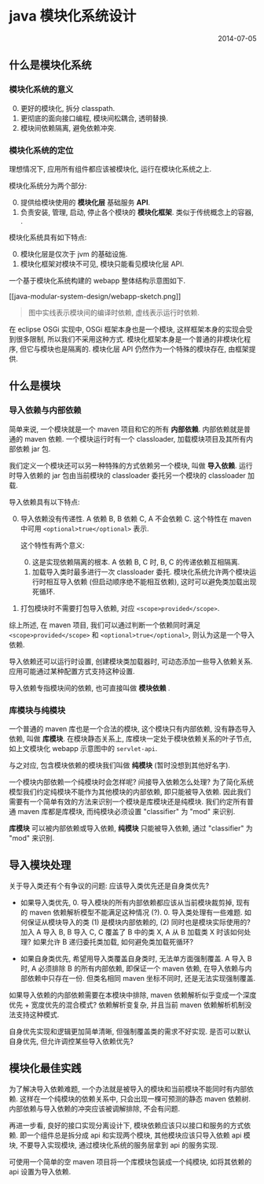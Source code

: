 java 模块化系统设计
===

<div align="right">2014-07-05</div>

## 什么是模块化系统

### 模块化系统的意义

0. 更好的模块化, 拆分 classpath.
0. 更彻底的面向接口编程, 模块间松耦合, 透明替换.
0. 模块间依赖隔离, 避免依赖冲突.

### 模块化系统的定位

理想情况下, 应用所有组件都应该被模块化, 运行在模块化系统之上.

模块化系统分为两个部分:

0. 提供给模块使用的 **模块化层** 基础服务 **API**.
0. 负责安装, 管理, 启动, 停止各个模块的 **模块化框架**. 类似于传统概念上的容器, .

模块化系统具有如下特点:

0. 模块化层是仅次于 jvm 的基础设施.
0. 模块化框架对模块不可见, 模块只能看见模块化层 API. 

一个基于模块化系统构建的 webapp 整体结构示意图如下.

[[java-modular-system-design/webapp-sketch.png]]

>图中实线表示模块间的编译时依赖, 虚线表示运行时依赖.

在 eclipse OSGi 实现中, OSGi 框架本身也是一个模块, 
这样框架本身的实现会受到很多限制, 所以我们不采用这种方式.
模块化框架本身是一个普通的非模块化程序, 但它与模块也是隔离的.
模块化层 API 仍然作为一个特殊的模块存在, 由框架提供.

## 什么是模块

### 导入依赖与内部依赖

简单来说, 一个模块就是一个 maven 项目和它的所有 **内部依赖**.
内部依赖就是普通的 maven 依赖.
一个模块运行时有一个 classloader, 加载模块项目及其所有内部依赖 jar 包.

我们定义一个模块还可以另一种特殊的方式依赖另一个模块, 叫做 **导入依赖**.
运行时导入依赖的 jar 包由当前模块的 classloader 委托另一个模块的 classloader 加载.

导入依赖具有以下特点:

0. 导入依赖没有传递性. A 依赖 B, B 依赖 C, A 不会依赖 C. 
这个特性在 maven 中可用 `<optional>true</optional>` 表示.

    这个特性有两个意义:
    
    0. 这是实现依赖隔离的根本. A 依赖 B, C 时, B, C 的传递依赖互相隔离.
    0. 加载导入类时最多进行一次 classloader 委托. 
模块化系统允许两个模块运行时相互导入依赖 (但启动顺序绝不能相互依赖),
这时可以避免类加载出现死循环.
    
0. 打包模块时不需要打包导入依赖, 对应 `<scope>provided</scope>`.

综上所述, 在 maven 项目, 我们可以通过判断一个依赖同时满足
`<scope>provided</scope>` 和 `<optional>true</optional>`, 
则认为这是一个导入依赖.

导入依赖还可以运行时设置, 创建模块类加载器时, 可动态添加一些导入依赖关系.
应用可能通过某种配置方式支持这种设置.

导入依赖专指模块间的依赖, 也可直接叫做 **模块依赖** .

### 库模块与纯模块

一个普通的 maven 库也是一个合法的模块, 
这个模块只有内部依赖, 没有静态导入依赖, 叫做 **库模块**.
在模块静态关系上, 库模块一定处于模块依赖关系的叶子节点, 
如上文模块化 webapp 示意图中的 `servlet-api`.

与之对应, 包含模块依赖的模块我们叫做 **纯模块** (暂时没想到其他好名字).

一个模块内部依赖一个纯模块时会怎样呢? 间接导入依赖怎么处理? 
为了简化系统模型我们约定纯模块不能作为其他模块的内部依赖, 即只能被导入依赖.
因此我们需要有一个简单有效的方法来识别一个模块是库模块还是纯模块.
我们约定所有普通 maven 库都是库模块, 而纯模块必须设置 "classifier" 为 "mod" 来识别.

**库模块** 可以被内部依赖或导入依赖, 
**纯模块** 只能被导入依赖, 通过 "classifier" 为 "mod" 来识别.

## 导入模块处理

关于导入类还有个有争议的问题: 应该导入类优先还是自身类优先?

* 如果导入类优先, 
    0. 导入模块的所有内部依赖都应该从当前模块裁剪掉, 现有的 maven 依赖解析模型不能满足这种情况 (?).
    0. 导入类处理有一些难题.
如何保证从模块导入的类 (1) 是模块内部依赖的, (2) 同时也是模块实际使用的?
加入 A 导入 B, B 导入 C, C 覆盖了 B 中的类 X, A 从 B 加载类 X 时该如何处理?
如果允许 B 递归委托类加载, 如何避免类加载死循环?

* 如果自身类优先, 希望用导入类覆盖自身类时, 无法单方面强制覆盖. 
A 导入 B 时, A 必须排除 B 的所有内部依赖, 即保证一个 maven 依赖, 在导入依赖与内部依赖中只存在一份.
但类名相同 maven 坐标不同时, 还是无法实现强制覆盖.

如果导入依赖的内部依赖需要在本模块中排除, 
maven 依赖解析似乎变成一个深度优先 + 宽度优先的混合模式?
依赖解析变复杂, 并且当前 maven 依赖解析机制没法支持这种模式.

自身优先实现和逻辑更加简单清晰, 但强制覆盖类的需求不好实现.
是否可以默认自身优先, 但允许调控某些导入依赖优先?

## 模块化最佳实践

为了解决导入依赖难题, 一个办法就是被导入的模块和当前模块不能同时有内部依赖.
这样在一个纯模块的依赖关系中, 只会出现一棵可预测的静态 maven 依赖树.
内部依赖与导入依赖的冲突应该被调解排除, 不会有问题.

再进一步看, 良好的接口实现分离设计下, 模块依赖应该只以接口和服务的方式依赖.
即一个组件总是拆分成 api 和实现两个模块, 其他模块应该只导入依赖 api 模块, 不要导入实现模块,
通过模块化系统的服务层拿到 api 的服务实现.

可使用一个简单的空 maven 项目将一个库模块包装成一个纯模块, 
如将其依赖的 api 设置为导入依赖.

